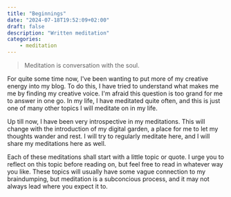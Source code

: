 ```yaml
---
title: "Beginnings"
date: "2024-07-18T19:52:09+02:00"
draft: false
description: "Written meditation"
categories: 
    - meditation
---
```


> Meditation is conversation with the soul. 

For quite some time now, I've been wanting to put more of my creative energy into my blog. To do this, I have tried to understand what makes me me by finding my creative voice. I'm afraid this question is too grand for me to answer in one go. In my life, I have meditated quite often, and this is just one of many other topics I will meditate on in my life. 

Up till now, I have been very introspective in my meditations. This will change with the introduction of my digital garden, a place for me to let my thoughts wander and rest. I will try to regularly meditate here, and I will share my meditations here as well. 

Each of these meditations shall start with a little topic or quote. I urge you to reflect on this topic before reading on, but feel free to read in whatever way you like. These topics will usually have some vague connection to my braindumping, but meditation is a subconcious process, and it may not always lead where you expect it to. 



